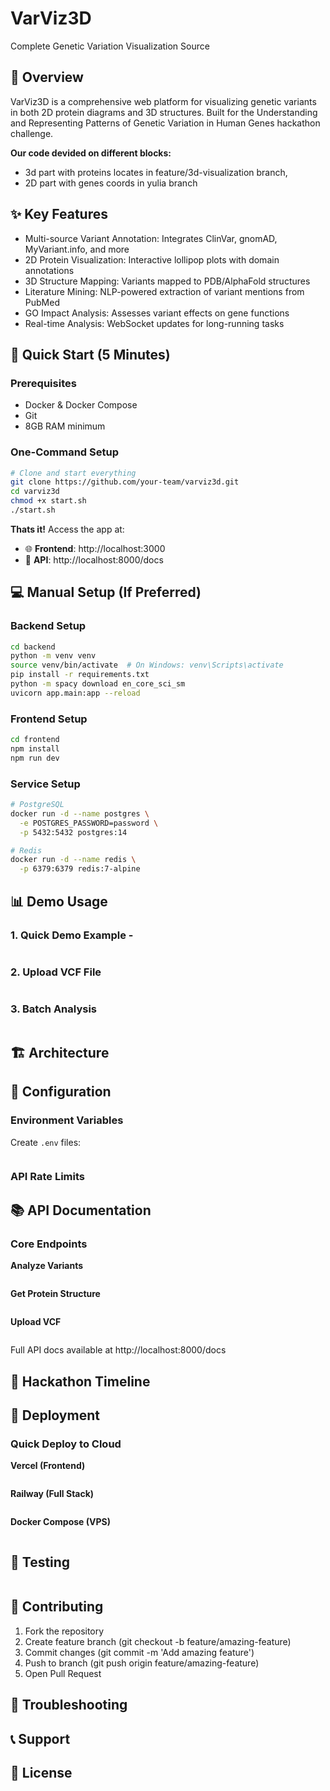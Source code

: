 # VarViz3D
Complete Genetic Variation Visualization Source
## 🧬 Overview
VarViz3D is a comprehensive web platform for visualizing genetic variants in both 2D protein diagrams and 3D structures. Built for the Understanding and Representing Patterns of Genetic Variation in Human Genes hackathon challenge.

**Our code devided on different blocks:**
- 3d part with proteins locates in feature/3d-visualization branch,
- 2D part with genes coords in yulia branch


## ✨ Key Features

- Multi-source Variant Annotation: Integrates ClinVar, gnomAD, MyVariant.info, and more
- 2D Protein Visualization: Interactive lollipop plots with domain annotations
- 3D Structure Mapping: Variants mapped to PDB/AlphaFold structures
- Literature Mining: NLP-powered extraction of variant mentions from PubMed
- GO Impact Analysis: Assesses variant effects on gene functions
- Real-time Analysis: WebSocket updates for long-running tasks

## 🚀 Quick Start (5 Minutes)
### Prerequisites

- Docker & Docker Compose
- Git
- 8GB RAM minimum

### One-Command Setup
```bash
# Clone and start everything
git clone https://github.com/your-team/varviz3d.git
cd varviz3d
chmod +x start.sh
./start.sh
```
**Thats it!** Access the app at:
- 🌐 **Frontend**: http://localhost:3000
- 📡 **API**: http://localhost:8000/docs

## 💻 Manual Setup (If Preferred)

### Backend Setup
```bash
cd backend
python -m venv venv
source venv/bin/activate  # On Windows: venv\Scripts\activate
pip install -r requirements.txt
python -m spacy download en_core_sci_sm
uvicorn app.main:app --reload
```
### Frontend Setup
```bash
cd frontend
npm install
npm run dev
```
### Service Setup
```bash
# PostgreSQL
docker run -d --name postgres \
  -e POSTGRES_PASSWORD=password \
  -p 5432:5432 postgres:14

# Redis
docker run -d --name redis \
  -p 6379:6379 redis:7-alpine
```

## 📊 Demo Usage
### 1. Quick Demo Example - 
```bash

```
### 2. Upload VCF File
```bash

```

### 3. Batch Analysis
```python

```

## 🏗️ Architecture

## 🔧 Configuration
### Environment Variables
Create `.env` files:
```bash

```

### API Rate Limits

## 📚 API Documentation
### Core Endpoints
**Analyze Variants**
```http

```

**Get Protein Structure**
```http

```

**Upload VCF**
```http

```
Full API docs available at http://localhost:8000/docs

## 🎯 Hackathon Timeline

## 🚢 Deployment
### Quick Deploy to Cloud
**Vercel (Frontend)**
```bash

```

**Railway (Full Stack)**
```bash

```

**Docker Compose (VPS)**
```bash

```

## 🧪 Testing
```bash

```

## 🤝 Contributing
1. Fork the repository
2. Create feature branch (git checkout -b feature/amazing-feature)
3. Commit changes (git commit -m 'Add amazing feature')
4. Push to branch (git push origin feature/amazing-feature)
5. Open Pull Request

## 🐛 Troubleshooting

## 📞 Support

## 📄 License
